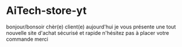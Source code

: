 # AiTech-store-yt
bonjour/bonsoir chèr(e) client(e) aujourd'hui je vous présente une tout nouvelle site d'achat sécurisé et             rapide n'hésitez pas à placer votre commande merci

